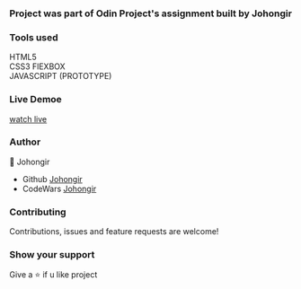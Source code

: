 ### Project was part of Odin Project's assignment built by Johongir


### Tools used 
HTML5 \
CSS3 FlEXBOX \
JAVASCRIPT (PROTOTYPE)


### Live Demoe
[watch live](https://johongirr.github.io/library/)


### Author
:man: Johongir 
* Github [Johongir](https://github.com/Johongirr)
* CodeWars [Johongir](https://www.codewars.com/users/Johongirmdmdmd?refreshed=true)


### Contributing
Contributions, issues and feature requests are welcome!


### Show your support
Give a :star: if u like project
